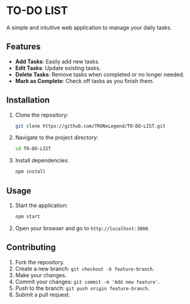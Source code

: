 
# TO-DO LIST

A simple and intuitive web application to manage your daily tasks.

## Features

- **Add Tasks**: Easily add new tasks.
- **Edit Tasks**: Update existing tasks.
- **Delete Tasks**: Remove tasks when completed or no longer needed.
- **Mark as Complete**: Check off tasks as you finish them.

## Installation

1. Clone the repository:
   ```bash
   git clone https://github.com/TRONxLegend/TO-DO-LIST.git
   ```
2. Navigate to the project directory:
   ```bash
   cd TO-DO-LIST
   ```
3. Install dependencies:
   ```bash
   npm install
   ```

## Usage

1. Start the application:
   ```bash
   npm start
   ```
2. Open your browser and go to `http://localhost:3000`.

## Contributing

1. Fork the repository.
2. Create a new branch: `git checkout -b feature-branch`.
3. Make your changes.
4. Commit your changes: `git commit -m 'Add new feature'`.
5. Push to the branch: `git push origin feature-branch`.
6. Submit a pull request.




